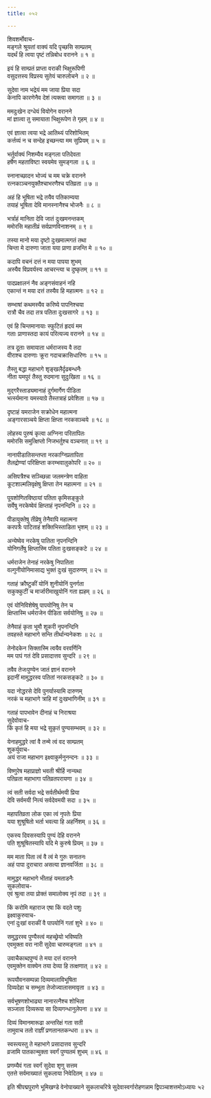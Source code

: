 ```yaml
---
title: ०५२

---
```

शिवशर्मोवाच-  
मङ्गले श्रूयतां वाक्यं यदि पृच्छसि साम्प्रतम्  
यदर्थं हि त्वया पृष्टं तन्निबोध वरानने ॥ १ ॥


इयं हि साम्प्रतं प्राप्ता वराकी भिक्षुरूपिणी  
वसुदत्तस्य विप्रस्य सुतेयं चारुलोचने ॥ २ ॥


सुदेवा नाम भद्रेयं मम जाया प्रिया सदा  
केनापि कारणेनैव देशं त्यक्त्वा समागता ॥ ३ ॥


ममदुःखेन दग्धेयं वियोगेन वरानने  
मां ज्ञात्वा तु समायाता भिक्षुरूपेण ते गृहम् ॥ ४ ॥


एवं ज्ञात्वा त्वया भद्रे आतिथ्यं परिशोभितम्  
कर्त्तव्यं न च सन्देह इच्छन्त्या मम सुप्रियम् ॥ ५ ॥


भर्तुर्वाक्यं निशम्यैव मङ्गला पतिदेवता  
हर्षेण महताविष्टा स्वयमेव सुमङ्गला ॥ ६ ॥


स्नानाच्छादन भोज्यं च मम चक्रे वरानने  
रत्नकाञ्चनयुक्तैश्चाभरणैश्च पतिव्रता ॥ ७ ॥


अहं हि भूषिता भद्रे तयैव पतिकाम्यया  
तयाहं भूषिता देवि मानस्नानैश्च भोजनैः ॥ ८ ॥


भर्त्राहं मानिता देवि जातं दुःखमनन्तकम्  
ममोरसि महातीव्रं सर्वप्राणविनाशनम् ॥ ९ ॥


तस्या मानो मया दृष्टो दुःखमात्मगतं तथा  
चिन्ता मे दारुणा जाता यया प्राणा व्रजन्ति मे ॥ १० ॥


कदापि वचनं दत्तं न मया पापया शुभम्  
अस्यैव विप्रवर्यस्य आचरन्त्या च दुष्कृतम् ॥ ११ ॥


पादप्रक्षालनं नैव अङ्गसंवाहनं नहि  
एकान्तं न मया दत्तं तस्यैव हि महात्मनः ॥ १२ ॥


सम्भाषां कथमस्यैव करिष्ये पापनिश्चया  
रात्रौ चैव तदा तत्र पतिता दुःखसागरे ॥ १३ ॥


एवं हि चिन्तमानायाः स्फुटितं हृदयं मम  
गताः प्राणास्तदा कायं परित्यज्य वरानने ॥ १४ ॥


तत्र दूताः समायाता धर्मराजस्य वै तदा  
वीराश्च दारुणाः क्रूरा गदाचक्रासिधारिणः ॥ १५ ॥


तैस्तु बद्धा महाभागे शृङ्खलैर्दृढबन्धनैः  
नीता यमपुरं तैस्तु रुदमाना सुदुःखिता ॥ १६ ॥


मुद्गरैस्ताड्यमानाहं दुर्गमार्गेण पीडिता  
भर्त्स्यमाना यमस्याग्रे तैस्तत्राहं प्रवेशिता ॥ १७ ॥


दृष्टाहं यमराजेन सक्रोधेन महात्मना  
अङ्गारसञ्चये क्षिप्ता क्षिप्ता नरकसञ्चये ॥ १८ ॥


लोहस्य पुरुषं कृत्वा अग्निना परितापितः  
ममोरसि समुत्क्षिप्तो निजभर्तुश्च वञ्चनात् ॥ १९ ॥


नानापीडातिसन्तप्ता नरकाग्निप्रतापिता  
तैलद्रोण्यां परिक्षिप्ता करम्भवालुकोपरि ॥ २० ॥


असिपत्रैश्च सञ्च्छिन्ना जलमन्त्रेण वाहिता  
कूटशाल्मलिवृक्षेषु क्षिप्ता तेन महात्मना ॥ २१ ॥


पूयशोणितविष्ठायां पतिता कृमिसङ्कुले  
सर्वेषु नरकेष्वेवं क्षिप्ताहं नृपनन्दिनि ॥ २२ ॥


पीडायुक्तेषु तीव्रेषु तेनैवापि महात्मना  
करपत्रैः पाटिताहं शक्तिभिस्ताडिता भृशम् ॥ २३ ॥


अन्येष्वेव नरकेषु पातिता नृपनन्दिनि  
योनिगर्तेषु क्षिप्तास्मि पतिता दुःखसङ्कटे ॥ २४ ॥


धर्मराजेन तेनाहं नरकेषु निपातिता  
वल्गुनीयोनिमासाद्य भुक्तं दुःखं सुदारुणम् ॥ २५ ॥


गताहं क्रौष्टुकीं योनिं शुनीयोनिं पुनर्गता  
सकुक्कुटीं च मार्जारीमाखुयोनिं गता ह्यहम् ॥ २६ ॥


एवं योनिविशेषेषु पापयोनिषु तेन च  
क्षिप्तास्मि धर्मराजेन पीडिता सर्वयोनिषु ॥ २७ ॥


तेनैवाहं कृता भूमौ शूकरी नृपनन्दिनि  
तवहस्ते महाभागे सन्ति तीर्थान्यनेकशः ॥ २८ ॥


तेनोदकेन सिक्तास्मि त्वयैव वरवर्णिनि  
मम पापं गतं देवि प्रसादात्तव सुन्दरि ॥ २९ ॥


तवैव तेजःपुण्येन जातं ज्ञानं वरानने  
इदानीं मामुद्धरस्व पतितां नरकसङ्कटे ॥ ३० ॥


यदा नोद्धरसे देवि पुनर्यास्यामि दारुणम्  
नरकं च महाभागे त्राहि मां दुःखभागिनीम् ॥ ३१ ॥


गताहं पापभावेन दीनाहं च निराश्रया  
सुदेवोवाच-  
किं कृतं हि मया भद्रे सुकृतं पुण्यसम्भवम् ॥ ३२ ॥


येनाहमुद्धरे त्वां वै तन्मे त्वं वद साम्प्रतम्  
शूकर्युवाच-  
अयं राजा महाभाग इक्ष्वाकुर्मनुनन्दनः ॥ ३३ ॥


विष्णुरेष महाप्राज्ञो भवती श्रीर्हि नान्यथा  
पतिव्रता महाभागा पतिव्रतपरायणा ॥ ३४ ॥


त्वं सती सर्वदा भद्रे सर्वतीर्थमयी प्रिया  
देवि सर्वमयी नित्यं सर्वदेवमयी सदा ॥ ३५ ॥


महापतिव्रता लोक एका त्वं नृपतेः प्रिया  
यया शुश्रूषितो भर्ता भवत्या हि अहर्निशम् ॥ ३६ ॥


एकस्य दिवसस्यापि पुण्यं देहि वरानने  
पति शुश्रूषितस्यापि यदि मे कुरुषे प्रियम् ॥ ३७ ॥


मम माता पिता त्वं वै त्वं मे गुरुः सनातनः  
अहं पापा दुराचारा असत्या ज्ञानवर्जिता ॥ ३८ ॥


मामुद्धर महाभागे भीताहं यमताडनैः  
सुकलोवाच-  
एवं श्रुत्वा तया प्रोक्तं समालोक्य नृपं तदा ॥ ३९ ॥


किं करोमि महाराज एषा किं वदते पशुः  
इक्ष्वाकुरुवाच-  
एनां दुःखां वराकीं वै पापयोनिं गतां शुभे ॥ ४० ॥


समुद्धरस्व पुण्यैस्त्वं महच्छ्रेयो भविष्यति  
एवमुक्ता वरा नारी सुदेवा चारुमङ्गला ॥ ४१ ॥


उवाचैकाब्दपुण्यं ते मया दत्तं वरानने  
एवमुक्तेन वाक्येन तया देव्या हि तत्क्षणात् ॥ ४२ ॥


रूपयौवनसम्पन्ना दिव्यमालाविभूषिता  
दिव्यदेहा च सम्भूता तेजोज्वालासमावृता ॥ ४३ ॥


सर्वभूषणशोभाढ्या नानारत्नैश्च शोभिता  
सञ्जाता दिव्यरूपा सा दिव्यगन्धानुलेपना ॥ ४४ ॥


दिव्यं विमानमारूढा अन्तरिक्षं गता सती  
तामुवाच ततो राज्ञीं प्रणतानतकन्धरा ॥ ४५ ॥


स्वस्त्यस्तु ते महाभागे प्रसादात्तव सुन्दरि  
व्रजामि पातकान्मुक्ता स्वर्गं पुण्यतमं शुभम् ॥ ४६ ॥


प्रणम्यैवं गता स्वर्गं सुदेवा शृणु सत्तम  
एतत्ते सर्वमाख्यातं सुकलाया निवेदितम् ॥ ४७ ॥


इति श्रीपद्मपुराणे भूमिखण्डे वेनोपाख्याने सुकलाचरित्रे सुदेवास्वर्गारोहणन्नाम द्विपञ्चाशत्तमोऽध्यायः ५२